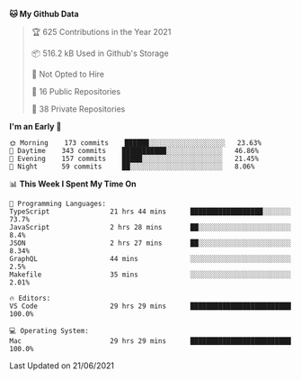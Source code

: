 <!--START_SECTION:waka-->
**🐱 My Github Data** 

> 🏆 625 Contributions in the Year 2021
 > 
> 📦 516.2 kB Used in Github's Storage 
 > 
> 🚫 Not Opted to Hire
 > 
> 📜 16 Public Repositories 
 > 
> 🔑 38 Private Repositories  
 > 
**I'm an Early 🐤** 

```text
🌞 Morning    173 commits    ██████░░░░░░░░░░░░░░░░░░░   23.63% 
🌆 Daytime    343 commits    ███████████░░░░░░░░░░░░░░   46.86% 
🌃 Evening    157 commits    █████░░░░░░░░░░░░░░░░░░░░   21.45% 
🌙 Night      59 commits     ██░░░░░░░░░░░░░░░░░░░░░░░   8.06%

```


📊 **This Week I Spent My Time On** 

```text
💬 Programming Languages: 
TypeScript               21 hrs 44 mins      ██████████████████░░░░░░░   73.7% 
JavaScript               2 hrs 28 mins       ██░░░░░░░░░░░░░░░░░░░░░░░   8.4% 
JSON                     2 hrs 27 mins       ██░░░░░░░░░░░░░░░░░░░░░░░   8.34% 
GraphQL                  44 mins             ░░░░░░░░░░░░░░░░░░░░░░░░░   2.5% 
Makefile                 35 mins             ░░░░░░░░░░░░░░░░░░░░░░░░░   2.01%

🔥 Editors: 
VS Code                  29 hrs 29 mins      █████████████████████████   100.0%

💻 Operating System: 
Mac                      29 hrs 29 mins      █████████████████████████   100.0%

```


 Last Updated on 21/06/2021
<!--END_SECTION:waka-->

